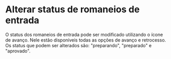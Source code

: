 # Alterar status de romaneios de entrada

O status dos romaneios de entrada pode ser modificado utilizando o ícone de avanço. Nele estão disponíveis todas as opções de avanço e retrocesso. Os status que podem ser alterados são: "preparando", "preparado" e "aprovado".
